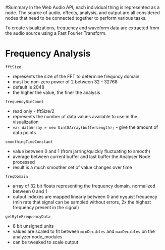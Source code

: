 #Summary
In the Web Audio API, each individual thing is represented as a node. The source of audio, effects, analysis, and output are all considered nodes that need to be connected together to perform various tasks.

To create visualizations, frequency and waveform data are extracted from the audio source using a Fast Fourier Transform.

# Frequency Analysis
`fftSize`
- represents the size of the FFT to determine frequncy domain
- must be non-zero power of 2 between 32 - 32768
- default is 2048
- the higher the value, the finer the analysis

`frequencyBinCount`
- read only - fftSize/2
- represents the number of data values available to use in the visualization
- `var dataArray = new Uint8Array(bufferLength);` - give the amount of data points

`smoothingTimeConstant`
- value between 0 and 1 (from jarring/quickly fluctuating to smooth)
- average between current buffer and last buffer the Analyser Node processed
- result is a much smoother set of value changes over time

`freqDomain`
- array of 32 bit floats representing the frequency domain, normalized between 0 and 1
- output indexes are mapped linearly between 0 and nyquist frequency (min rate that signal can be sampled without errors, 2x the highest frequency present in the signal)

`getByteFrequencyData`
- 8 bit unsigned units
- values are scaled to fit between `minDecibles` and `maxDecibles` on the analyzer node_modules
- can be tweaked to scale output
